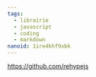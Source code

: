 ```yaml
---
tags:
  - librairie
  - javascript
  - coding
  - markdown
nanoid: 1ire4khf9xbk
---
```

https://github.com/rehypejs
